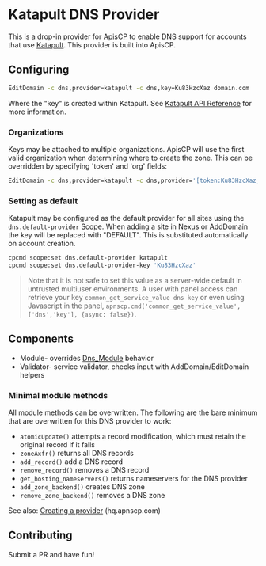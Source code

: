 # Katapult DNS Provider

This is a drop-in provider for [ApisCP](https://apiscp.com) to enable DNS support for accounts that use [Katapult](https://katapult.io). This provider is built into ApisCP.

## Configuring

```bash
EditDomain -c dns,provider=katapult -c dns,key=Ku83HzcXaz domain.com
```

Where the "key" is created within Katapult. See [Katapult API Reference](https://developers.katapult.io/api/docs/latest/authentication/) for more information.

### Organizations
Keys may be attached to multiple organizations. ApisCP will use the first valid organization when determining where to create the zone. This can be overridden by 
specifying 'token' and 'org' fields:

```bash
EditDomain -c dns,provider=katapult -c dns,provider='[token:Ku83HzcXaz,org:org_AmJ024]' domain.com
```

### Setting as default

Katapult may be configured as the default provider for all sites using the `dns.default-provider` [Scope](https://docs.apiscp.com/admin/Scopes). When adding a site in Nexus or [AddDomain](https://hq.apnscp.com/working-with-cli-helpers/#adddomain) the key will be replaced with "DEFAULT". This is substituted automatically on account creation.

```bash
cpcmd scope:set dns.default-provider katapult
cpcmd scope:set dns.default-provider-key 'Ku83HzcXaz'
```

> Note that it is not safe to set this value as a server-wide default in untrusted multiuser environments. A user with panel access can retrieve your key `common_get_service_value dns key` or even using Javascript in the panel, `apnscp.cmd('common_get_service_value',['dns','key'], {async: false})`.

## Components

- Module- overrides [Dns_Module](https://github.com/apisnetworks/apnscp-modules/blob/master/modules/dns.php) behavior
- Validator- service validator, checks input with AddDomain/EditDomain helpers

### Minimal module methods

All module methods can be overwritten. The following are the bare minimum that are overwritten for this DNS provider to work:

- `atomicUpdate()` attempts a record modification, which must retain the original record if it fails
- `zoneAxfr()` returns all DNS records
- `add_record()` add a DNS record
- `remove_record()` removes a DNS record
- `get_hosting_nameservers()` returns nameservers for the DNS provider
- `add_zone_backend()` creates DNS zone
- `remove_zone_backend()` removes a DNS zone

See also: [Creating a provider](https://hq.apnscp.com/apnscp-pre-alpha-technical-release/#creatingaprovider) (hq.apnscp.com)

## Contributing

Submit a PR and have fun!
